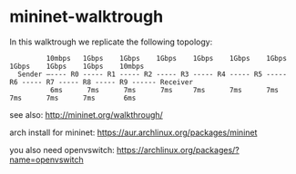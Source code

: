 # mininet-walktrough

In this walktrough we replicate the following topology:

```
         10mbps   1Gbps    1Gbps    1Gbps    1Gbps    1Gbps    1Gbps    1Gbps    1Gbps    1Gbps    10mbps
  Sender —---- R0 ----- R1 ----- R2 ----- R3 ----- R4 ----- R5 ----- R6 ----- R7 ----- R8 ----- R9 ------ Receiver
          6ms      7ms      7ms      7ms     7ms      7ms      7ms      7ms      7ms      7ms       6ms
```

see also: http://mininet.org/walkthrough/

arch install for mininet: https://aur.archlinux.org/packages/mininet

you also need openvswitch: https://archlinux.org/packages/?name=openvswitch
